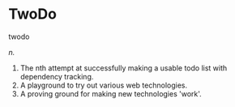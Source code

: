 TwoDo
=====

twodo

*n.*
1.	The nth attempt at successfully making a usable todo list with dependency tracking. 
2.	A playground to try out various web technologies.
3.	A proving ground for making new technologies 'work'.
